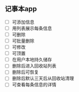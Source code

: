 ## 记事本app

- [ ] 可添加信息
- [ ] 用列表展示每条信息
- [ ] 可删除
- [ ] 可批量删除
- [ ] 可修改
- [ ] 可顶置
- [ ] 在用户本地持久储存
- [ ] 删除后进入回收站列表
- [ ] 删除后可恢复
- [ ] 删除后默认三天后从回收站清理 
- [ ] 可查看每条信息的详情
